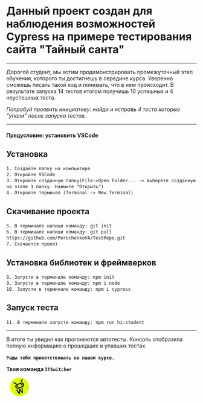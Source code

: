 # Данный проект создан для наблюдения возможностей Cypress на примере тестирования сайта "Тайный санта"

---

<p>Дорогой студент, мы хотим продемонстрировать промежуточный этап обучения, которого ты достигнешь в середине курса.
Уверенно сможешь писать такой код и понимать, что в нем происходит.
В результате запуска 14 тестов итогом получишь 10 успешных и 4 неуспешных теста.</p>

_Попробуй проявить инициативу: найди и исправь 4 теста которые "упали" после запуска тестов._

---
#### Предусловие: установить VSCode

## Установка

    1. Создайте папку на компьютере
    2. Откройте VSCode
    3. Откройте созданную папку(File->Open Folder... -> выберете созданную на этапе 1 папку. Нажмите "Открыть")
    4. Откройте терминал (Terminal -> New Terminal)

## Скачивание проекта

    5. В терминале напиши команду: git init
    6. В терминале напиши команду: git pull https://github.com/PerochenkoVA/TestRepo.git
    7. Скачается проект

## Установка библиотек и фреймверков

    8. Запусти в терминале команду: npm init
    9. Запусти в терминале команду: npm i node
    10. Запусти в терминале команду: npm i cypress

## Запуск теста

    11. В терминале запусти команду: npm run hi:student

---

В итоге ты увидил как прогоняются автотесты. Консоль отобразила полную информацию о прошедших и упавших тестах.

**`Рады тебя приветствовать на нашем курсе.`**

**Твоя команда `ITSwitcher`**

![ITSwitcher](./cypress/fixture/pages/142.png)
